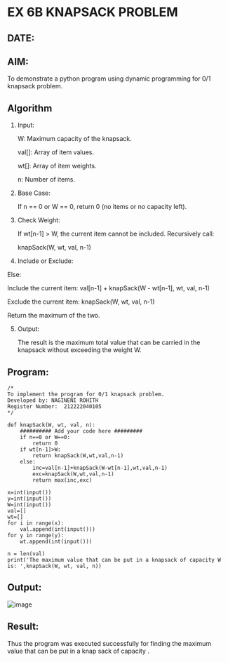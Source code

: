 # EX 6B KNAPSACK PROBLEM
## DATE:
## AIM:
To demonstrate a python program using dynamic programming for 0/1 knapsack problem.



## Algorithm
1. Input:

    W: Maximum capacity of the knapsack.

    val[]: Array of item values.

    wt[]: Array of item weights.

    n: Number of items.

2. Base Case:

    If n == 0 or W == 0, return 0 (no items or no capacity left).

3. Check Weight:

    If wt[n-1] > W, the current item cannot be included. Recursively call:

    knapSack(W, wt, val, n-1)

4. Include or Exclude:

  Else:

  Include the current item: val[n-1] + knapSack(W - wt[n-1], wt, val, n-1)

  Exclude the current item: knapSack(W, wt, val, n-1)

  Return the maximum of the two.

5. Output:

    The result is the maximum total value that can be carried in the knapsack without exceeding the weight W.  

## Program:
```
/*
To implement the program for 0/1 knapsack problem.
Developed by: NAGINENI ROHITH
Register Number:  212222040105
*/
```
```
def knapSack(W, wt, val, n):
    ########## Add your code here #########
    if n==0 or W==0:
        return 0
    if wt[n-1]>W:
        return knapSack(W,wt,val,n-1)
    else:
        inc=val[n-1]+knapSack(W-wt[n-1],wt,val,n-1)
        exc=knapSack(W,wt,val,n-1)
        return max(inc,exc)

x=int(input())
y=int(input())
W=int(input())
val=[]
wt=[]
for i in range(x):
    val.append(int(input()))
for y in range(y):
    wt.append(int(input()))

n = len(val)
print('The maximum value that can be put in a knapsack of capacity W is: ',knapSack(W, wt, val, n))
```
## Output:
![image](https://github.com/user-attachments/assets/ad3fb37e-a5a5-4e65-9caf-86b0d9169035)


## Result:
Thus the program was executed successfully for finding the maximum value that can be put in a knap sack of capacity .
